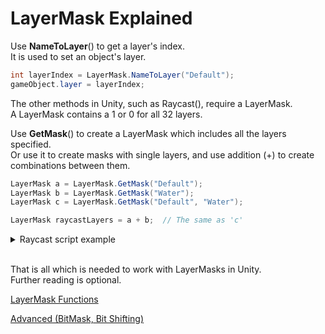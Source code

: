 # LayerMask Explained
Use **NameToLayer**() to get a layer's index.  
It is used to set an object's layer. 
```cs
int layerIndex = LayerMask.NameToLayer("Default");
gameObject.layer = layerIndex;
```
The other methods in Unity, such as Raycast(), require a LayerMask.  
A LayerMask contains a 1 or 0 for all 32 layers.  

Use **GetMask**() to create a LayerMask which includes all the layers specified.  
Or use it to create masks with single layers, and use addition (+) to create combinations between them.  
```cs
LayerMask a = LayerMask.GetMask("Default");
LayerMask b = LayerMask.GetMask("Water");
LayerMask c = LayerMask.GetMask("Default", "Water");

LayerMask raycastLayers = a + b;  // The same as 'c'
```

<details>
<summary>Raycast script example</summary>

```cs
using UnityEngine;

public class Example : MonoBehaviour
{
    public float distance;

    private Ray ray;
    private LayerMask raycastLayers;

    private void Awake()
    {
        ray = new Ray(transform.position, transform.forward);

        LayerMask a = LayerMask.GetMask("Default");
        LayerMask b = LayerMask.GetMask("Water");
        LayerMask c = LayerMask.GetMask("Default", "Water");

        raycastLayers = a + b;  // The same as 'c'
    }

    private void Update()
    {
        if (Physics.Raycast(ray, distance, raycastLayers))
        {
            Debug.Log("Hit something on a layer included in the mask!");
        }
    }
}
```
</details>

<br>

That is all which is needed to work with LayerMasks in Unity.  
Further reading is optional.

[LayerMask Functions](LayerMaskFunctions.cs)  

[Advanced (BitMask, Bit Shifting)](Advanced.md)
